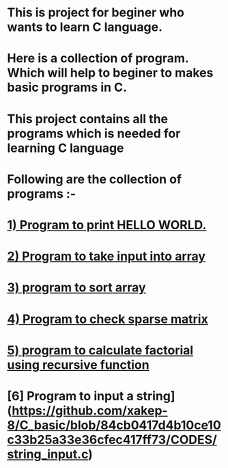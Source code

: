 # This is project for beginer who wants to learn C language.
# Here is a collection of program. Which will help to beginer to makes basic programs in C.
# This project contains all the programs which is needed for learning C language
# Following are the collection of programs :-

# [1) Program to print HELLO WORLD.](CODES/hello.c)
# [2) Program to take input into array](https://github.com/xakep-8/C_basic/blob/96d595701ca7a413cc3ccc6470e64f98e58bcd18/CODES/hello.c)
# [3) program to sort array](https://github.com/xakep-8/C_basic/blob/33d227e31fc1f4dc47f6093e29885ba6945add0f/CODES/array%20sorting.c)
# [4) Program to check sparse matrix](https://github.com/xakep-8/C_basic/blob/c9db381bf41c6286e59080d32c6d1d51f6ea81f0/CODES/Sparse%20matrix.c)
# [5) program to calculate factorial using recursive  function](https://github.com/xakep-8/C_basic/blob/5d1a2d95bb5be1bcb9bd375b6ddf0c2c51c379be/CODES/factorial%20of%20integer.c)
# [6] Program to input a string](https://github.com/xakep-8/C_basic/blob/84cb0417d4b10ce10c33b25a33e36cfec417ff73/CODES/string_input.c)
